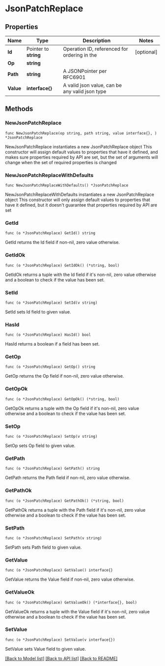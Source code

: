 # JsonPatchReplace

## Properties

Name | Type | Description | Notes
------------ | ------------- | ------------- | -------------
**Id** | Pointer to **string** | Operation ID, referenced for ordering in the | [optional] 
**Op** | **string** |  | 
**Path** | **string** | A JSONPointer per RFC6901 | 
**Value** | **interface{}** | A valid json value, can be any valid json type | 

## Methods

### NewJsonPatchReplace

`func NewJsonPatchReplace(op string, path string, value interface{}, ) *JsonPatchReplace`

NewJsonPatchReplace instantiates a new JsonPatchReplace object
This constructor will assign default values to properties that have it defined,
and makes sure properties required by API are set, but the set of arguments
will change when the set of required properties is changed

### NewJsonPatchReplaceWithDefaults

`func NewJsonPatchReplaceWithDefaults() *JsonPatchReplace`

NewJsonPatchReplaceWithDefaults instantiates a new JsonPatchReplace object
This constructor will only assign default values to properties that have it defined,
but it doesn't guarantee that properties required by API are set

### GetId

`func (o *JsonPatchReplace) GetId() string`

GetId returns the Id field if non-nil, zero value otherwise.

### GetIdOk

`func (o *JsonPatchReplace) GetIdOk() (*string, bool)`

GetIdOk returns a tuple with the Id field if it's non-nil, zero value otherwise
and a boolean to check if the value has been set.

### SetId

`func (o *JsonPatchReplace) SetId(v string)`

SetId sets Id field to given value.

### HasId

`func (o *JsonPatchReplace) HasId() bool`

HasId returns a boolean if a field has been set.

### GetOp

`func (o *JsonPatchReplace) GetOp() string`

GetOp returns the Op field if non-nil, zero value otherwise.

### GetOpOk

`func (o *JsonPatchReplace) GetOpOk() (*string, bool)`

GetOpOk returns a tuple with the Op field if it's non-nil, zero value otherwise
and a boolean to check if the value has been set.

### SetOp

`func (o *JsonPatchReplace) SetOp(v string)`

SetOp sets Op field to given value.


### GetPath

`func (o *JsonPatchReplace) GetPath() string`

GetPath returns the Path field if non-nil, zero value otherwise.

### GetPathOk

`func (o *JsonPatchReplace) GetPathOk() (*string, bool)`

GetPathOk returns a tuple with the Path field if it's non-nil, zero value otherwise
and a boolean to check if the value has been set.

### SetPath

`func (o *JsonPatchReplace) SetPath(v string)`

SetPath sets Path field to given value.


### GetValue

`func (o *JsonPatchReplace) GetValue() interface{}`

GetValue returns the Value field if non-nil, zero value otherwise.

### GetValueOk

`func (o *JsonPatchReplace) GetValueOk() (*interface{}, bool)`

GetValueOk returns a tuple with the Value field if it's non-nil, zero value otherwise
and a boolean to check if the value has been set.

### SetValue

`func (o *JsonPatchReplace) SetValue(v interface{})`

SetValue sets Value field to given value.



[[Back to Model list]](../README.md#documentation-for-models) [[Back to API list]](../README.md#documentation-for-api-endpoints) [[Back to README]](../README.md)


